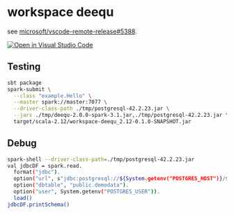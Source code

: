 # workspace deequ

see [microsoft/vscode-remote-release#5388](https://github.com/microsoft/vscode-remote-release/issues/5388).

[![Open in Visual Studio Code](https://open.vscode.dev/badges/open-in-vscode.svg)](https://open.vscode.dev/hideto0710/workspace-deequ)

## Testing
```bash
sbt package
spark-submit \
  --class "example.Hello" \
  --master spark://master:7077 \
  --driver-class-path ./tmp/postgresql-42.2.23.jar \
  --jars ./tmp/deequ-2.0.0-spark-3.1.jar,./tmp/postgresql-42.2.23.jar \
  target/scala-2.12/workspace-deequ_2.12-0.1.0-SNAPSHOT.jar
```

## Debug
```bash
spark-shell --driver-class-path=./tmp/postgresql-42.2.23.jar
val jdbcDF = spark.read.
  format("jdbc").
  option("url", s"jdbc:postgresql://${System.getenv("POSTGRES_HOST")}/${System.getenv("POSTGRES_DB")}").
  option("dbtable", "public.demodata").
  option("user", System.getenv("POSTGRES_USER")).
  load()
jdbcDF.printSchema()
```
